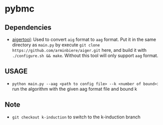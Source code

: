 # pybmc

## Dependencies

* [aigertool](https://github.com/arminbiere/aiger): Used to convert `aig` format to `aag` format. Put it in the same directory as `main.py` by execute `git clone https://github.com/arminbiere/aiger.git` here, and build it with `./configure.sh && make`. Without this tool will only support `aag` format.
## USAGE

* `python main.py --aag <path to config file> --k <number of bound>`: run the algorithm with the given aag format file and bound k

## Note

* `git checkout k-induction` to switch to the k-induction branch